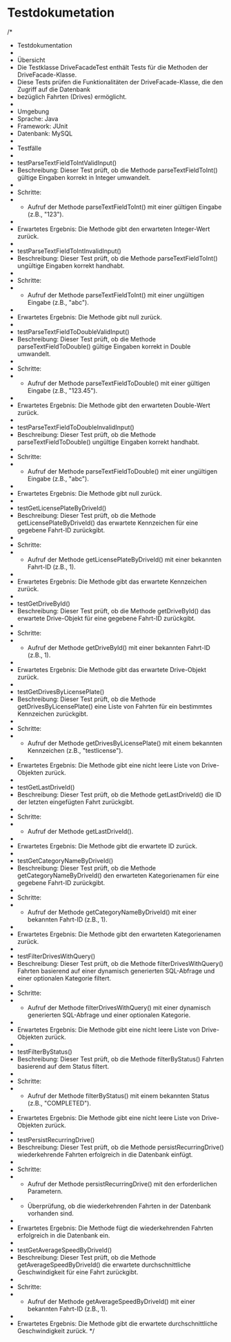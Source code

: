 # Testdokumetation

/*
 * Testdokumentation
 *
 * Übersicht
 * Die Testklasse DriveFacadeTest enthält Tests für die Methoden der DriveFacade-Klasse.
 * Diese Tests prüfen die Funktionalitäten der DriveFacade-Klasse, die den Zugriff auf die Datenbank
 * bezüglich Fahrten (Drives) ermöglicht.
 *
 * Umgebung
 * Sprache: Java
 * Framework: JUnit
 * Datenbank: MySQL
 *
 * Testfälle
 *
 * testParseTextFieldToIntValidInput()
 * Beschreibung: Dieser Test prüft, ob die Methode parseTextFieldToInt() gültige Eingaben korrekt in Integer umwandelt.
 *
 * Schritte:
 * - Aufruf der Methode parseTextFieldToInt() mit einer gültigen Eingabe (z.B., "123").
 *
 * Erwartetes Ergebnis: Die Methode gibt den erwarteten Integer-Wert zurück.
 *
 * testParseTextFieldToIntInvalidInput()
 * Beschreibung: Dieser Test prüft, ob die Methode parseTextFieldToInt() ungültige Eingaben korrekt handhabt.
 *
 * Schritte:
 * - Aufruf der Methode parseTextFieldToInt() mit einer ungültigen Eingabe (z.B., "abc").
 *
 * Erwartetes Ergebnis: Die Methode gibt null zurück.
 *
 * testParseTextFieldToDoubleValidInput()
 * Beschreibung: Dieser Test prüft, ob die Methode parseTextFieldToDouble() gültige Eingaben korrekt in Double umwandelt.
 *
 * Schritte:
 * - Aufruf der Methode parseTextFieldToDouble() mit einer gültigen Eingabe (z.B., "123.45").
 *
 * Erwartetes Ergebnis: Die Methode gibt den erwarteten Double-Wert zurück.
 *
 * testParseTextFieldToDoubleInvalidInput()
 * Beschreibung: Dieser Test prüft, ob die Methode parseTextFieldToDouble() ungültige Eingaben korrekt handhabt.
 *
 * Schritte:
 * - Aufruf der Methode parseTextFieldToDouble() mit einer ungültigen Eingabe (z.B., "abc").
 *
 * Erwartetes Ergebnis: Die Methode gibt null zurück.
 *
 * testGetLicensePlateByDriveId()
 * Beschreibung: Dieser Test prüft, ob die Methode getLicensePlateByDriveId() das erwartete Kennzeichen für eine gegebene Fahrt-ID zurückgibt.
 *
 * Schritte:
 * - Aufruf der Methode getLicensePlateByDriveId() mit einer bekannten Fahrt-ID (z.B., 1).
 *
 * Erwartetes Ergebnis: Die Methode gibt das erwartete Kennzeichen zurück.
 *
 * testGetDriveById()
 * Beschreibung: Dieser Test prüft, ob die Methode getDriveById() das erwartete Drive-Objekt für eine gegebene Fahrt-ID zurückgibt.
 *
 * Schritte:
 * - Aufruf der Methode getDriveById() mit einer bekannten Fahrt-ID (z.B., 1).
 *
 * Erwartetes Ergebnis: Die Methode gibt das erwartete Drive-Objekt zurück.
 *
 * testGetDrivesByLicensePlate()
 * Beschreibung: Dieser Test prüft, ob die Methode getDrivesByLicensePlate() eine Liste von Fahrten für ein bestimmtes Kennzeichen zurückgibt.
 *
 * Schritte:
 * - Aufruf der Methode getDrivesByLicensePlate() mit einem bekannten Kennzeichen (z.B., "testlicense").
 *
 * Erwartetes Ergebnis: Die Methode gibt eine nicht leere Liste von Drive-Objekten zurück.
 *
 * testGetLastDriveId()
 * Beschreibung: Dieser Test prüft, ob die Methode getLastDriveId() die ID der letzten eingefügten Fahrt zurückgibt.
 *
 * Schritte:
 * - Aufruf der Methode getLastDriveId().
 *
 * Erwartetes Ergebnis: Die Methode gibt die erwartete ID zurück.
 *
 * testGetCategoryNameByDriveId()
 * Beschreibung: Dieser Test prüft, ob die Methode getCategoryNameByDriveId() den erwarteten Kategorienamen für eine gegebene Fahrt-ID zurückgibt.
 *
 * Schritte:
 * - Aufruf der Methode getCategoryNameByDriveId() mit einer bekannten Fahrt-ID (z.B., 1).
 *
 * Erwartetes Ergebnis: Die Methode gibt den erwarteten Kategorienamen zurück.
 *
 * testFilterDrivesWithQuery()
 * Beschreibung: Dieser Test prüft, ob die Methode filterDrivesWithQuery() Fahrten basierend auf einer dynamisch generierten SQL-Abfrage und einer optionalen Kategorie filtert.
 *
 * Schritte:
 * - Aufruf der Methode filterDrivesWithQuery() mit einer dynamisch generierten SQL-Abfrage und einer optionalen Kategorie.
 *
 * Erwartetes Ergebnis: Die Methode gibt eine nicht leere Liste von Drive-Objekten zurück.
 *
 * testFilterByStatus()
 * Beschreibung: Dieser Test prüft, ob die Methode filterByStatus() Fahrten basierend auf dem Status filtert.
 *
 * Schritte:
 * - Aufruf der Methode filterByStatus() mit einem bekannten Status (z.B., "COMPLETED").
 *
 * Erwartetes Ergebnis: Die Methode gibt eine nicht leere Liste von Drive-Objekten zurück.
 *
 * testPersistRecurringDrive()
 * Beschreibung: Dieser Test prüft, ob die Methode persistRecurringDrive() wiederkehrende Fahrten erfolgreich in die Datenbank einfügt.
 *
 * Schritte:
 * - Aufruf der Methode persistRecurringDrive() mit den erforderlichen Parametern.
 * - Überprüfung, ob die wiederkehrenden Fahrten in der Datenbank vorhanden sind.
 *
 * Erwartetes Ergebnis: Die Methode fügt die wiederkehrenden Fahrten erfolgreich in die Datenbank ein.
 *
 * testGetAverageSpeedByDriveId()
 * Beschreibung: Dieser Test prüft, ob die Methode getAverageSpeedByDriveId() die erwartete durchschnittliche Geschwindigkeit für eine Fahrt zurückgibt.
 *
 * Schritte:
 * - Aufruf der Methode getAverageSpeedByDriveId() mit einer bekannten Fahrt-ID (z.B., 1).
 *
 * Erwartetes Ergebnis: Die Methode gibt die erwartete durchschnittliche Geschwindigkeit zurück.
 */

